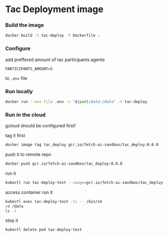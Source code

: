 # Tac Deployment image


### Build the image

``` bash
docker build -t tac-deploy -f Dockerfile .
```
### Configure
add preffered amount of tac participants agents
```
PARTICIPANTS_AMOUNT=5
```
to `.env` file

### Run locally

``` bash
docker run --env-file .env -v "$(pwd)/data:/data" -t tac-deploy
```


### Run in the cloud
gcloud should be configured first!

tag it first
``` bash
docker image tag tac_deploy gcr.io/fetch-ai-sandbox/tac_deploy:0.0.0
```


push it to remote repo
``` bash
docker push gcr.io/fetch-ai-sandbox/tac_deploy:0.0.0
```

run it
``` bash
kubectl run tac-deploy-test --image=gcr.io/fetch-ai-sandbox/tac_deploy:0.0.0 --env="PARTICIPANTS_AMOUNT=5" --attach
```

access container
run it
``` bash
kubectl exec tac-deploy-test -ti -- /bin/sh
cd /data
ls -1
```


stop it
``` bash
kubectl delete pod tac-deploy-test
```



